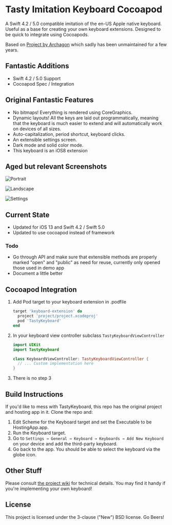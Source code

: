 # Tasty Imitation Keyboard Cocoapod

A Swift 4.2 / 5.0 compatible imitation of the en-US Apple native keyboard.  Useful as a base for creating your own keyboard extensions.  Designed to be quick to integrate using Cocoapods.

Based on [Project by Archagon](https://github.com/archagon/tasty-imitation-keyboard/) which sadly has been unmaintained for a few years.

## Fantastic Additions

* Swift 4.2 / 5.0 Support
* Cocoapod Spec / Integration

## Original Fantastic Features

* No bitmaps! Everything is rendered using CoreGraphics.
* Dynamic layouts! All the keys are laid out programmatically, meaning that the keyboard is much easier to extend and will automatically work on devices of all sizes.
* Auto-capitalization, period shortcut, keyboard clicks.
* An extensible settings screen.
* Dark mode and solid color mode.
* This keyboard is an iOS8 extension

## Aged but relevant Screenshots

![Portrait](./Screenshot-Portrait.png "Portrait")

![Landscape](./Screenshot-Landscape.png "Landscape")

![Settings](./Settings-Portrait.png "Settings")

## Current State

* Updated for iOS 13 and Swift 4.2 / Swift 5.0
* Updated to use cocoapod instead of framework

### Todo

* Go through API and make sure that extensible methods are properly marked "open" and "public" as need for reuse, currently only opened those used in demo app
* Document a little better

## Cocoapod Integration

1. Add Pod target to your keyboard extension in .podfile

    ```ruby
    target 'keyboard-extension' do
      project 'project/project.xcodeproj'
      pod 'TastyKeyboard'
    end
    ```

2. In your keyboard view controller subclass `TastyKeyboardViewController`

    ```swift
    import UIKit
    import TastyKeyboard

    class KeyboardViewController: TastyKeyboardViewController {
      // ... Custom implementation here
    }
    ```

3. There is no step 3

## Build Instructions

If you'd like to mess with TastyKeyboard, this repo has the original project and hosting app in it.  Clone the repo and:

1. Edit Scheme for the Keyboard target and set the Executable to be HostingApp.app.
2. Run the Keyboard target.
3. Go to `Settings → General → Keyboard → Keyboards → Add New Keyboard` on your device and add the third-party keyboard.
4. Go back to the app. You should be able to select the keyboard via the globe icon.

## Other Stuff

Please consult [the project wiki](https://github.com/archagon/tasty-imitation-keyboard/wiki) for technical details. You may find it handy if you're implementing your own keyboard!

## License

This project is licensed under the 3-clause ("New") BSD license. Go Beers!
